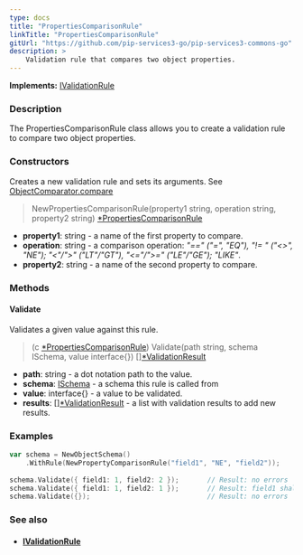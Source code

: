 ```yaml
---
type: docs
title: "PropertiesComparisonRule"
linkTitle: "PropertiesComparisonRule"
gitUrl: "https://github.com/pip-services3-go/pip-services3-commons-go"
description: >
    Validation rule that compares two object properties.
---
```


**Implements:** [IValidationRule](../ivalidation_rule)

### Description

The PropertiesComparisonRule class allows you to create a validation rule to compare two object properties.

### Constructors
Creates a new validation rule and sets its arguments.
See [ObjectComparator.compare](../object_comparator/#compare)

> NewPropertiesComparisonRule(property1 string, operation string, property2 string) [*PropertiesComparisonRule]()

- **property1**: string - a name of the first property to compare.
- **operation**: string - a comparison operation: *"==" ("=", "EQ"), "!= " ("<>", "NE"); "<"/">" ("LT"/"GT"), "<="/">=" ("LE"/"GE"); "LIKE"*.
- **property2**: string - a name of the second property to compare.

### Methods

#### Validate
Validates a given value against this rule.

> (c [*PropertiesComparisonRule]()) Validate(path string, schema ISchema, value interface{}) [][*ValidationResult](../validation_result)

- **path**: string - a dot notation path to the value.
- **schema**: [ISchema](../ischema) - a schema this rule is called from
- **value**: interface{} - a value to be validated.
- **results**: [][*ValidationResult](../validation_result) - a list with validation results to add new results.

### Examples

```go
var schema = NewObjectSchema()
    .WithRule(NewPropertyComparisonRule("field1", "NE", "field2"));
 
schema.Validate({ field1: 1, field2: 2 });       // Result: no errors
schema.Validate({ field1: 1, field2: 1 });       // Result: field1 shall not be equal to field2
schema.Validate({});                             // Result: no errors

```

### See also
- #### [IValidationRule](../ivalidation_rule)
